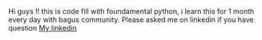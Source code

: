 Hi guys !! this is code fill with foundamental python, i learn this for 1 month every day with bagus community. Please asked me on linkedin if you have question
[My linkedin](www.linkedin.com/in/tata-aditya-pamungkas)
